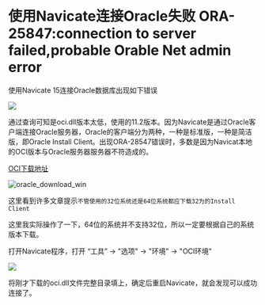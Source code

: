 # 使用Navicate连接Oracle失败 ORA-25847:connection to server failed,probable Orable Net admin error


使用Navicate 15连接Oracle数据库出现如下错误

![](https://gitee.com/zongl/cloudImage/raw/master/images/2021/01/18/oracle_conn_error.png)

通过查询可知是oci.dll版本太低，使用的11.2版本。因为Navicate是通过Oracle客户端连接Oracle服务器，Oracle的客户端分为两种，一种是标准版，一种是简洁版，即Oracle Install Client。出现ORA-28547错误时，多数是因为Navicat本地的OCI版本与Oracle服务器服务器不符造成的。

[OCI下载地址](http://www.oracle.com/technetwork/database/features/instant-client/index-097480.html)

![oracle_download_win](https://gitee.com/zongl/cloudImage/raw/master/images/2021/01/18/oracle_download_win.png)

这里看到许多文章提示`不管使用的32位系统还是64位系统都应下载32为的Install Client`

这里我实际操作了一下，64位的系统并不支持32位，所以一定要根据自己的系统版本下载。

打开Navicate程序，打开 “工具” -> "选项" -> "环境" -> "OCI环境"

![](https://gitee.com/zongl/cloudImage/raw/master/images/2021/01/18/naviate_setting.png)

将刚才下载的oci.dll文件完整目录填上，确定后重启Navicate，就会发现可以成功连接了。
